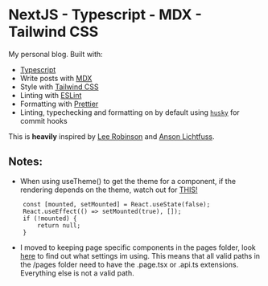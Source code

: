 # NextJS - Typescript - MDX - Tailwind CSS

My personal blog.
Built with:

-   [Typescript](https://www.typescriptlang.org/)
-   Write posts with [MDX](https://mdxjs.com/)
-   Style with [Tailwind CSS](https://tailwindcss.com/)
-   Linting with [ESLint](https://eslint.org/)
-   Formatting with [Prettier](https://prettier.io/)
-   Linting, typechecking and formatting on by default using [`husky`](https://github.com/typicode/husky) for commit hooks

This is **heavily** inspired by [Lee Robinson](https://github.com/leerob/leerob.io) and [Anson Lichtfuss](https://github.com/ansonlichtfuss/website).

## Notes:

-   When using useTheme() to get the theme for a component, if the rendering depends on the theme, watch out for [THIS!](https://github.com/pacocoursey/next-themes#usetheme)

```
    const [mounted, setMounted] = React.useState(false);
    React.useEffect(() => setMounted(true), []);
    if (!mounted) {
        return null;
    }
```

-   I moved to keeping page specific components in the pages folder, look [here](https://github.com/vercel/next.js/issues/8454#issuecomment-560432659) to find out what settings im using. This means that all valid paths in the /pages folder need to have the .page.tsx or .api.ts extensions. Everything else is not a valid path.

